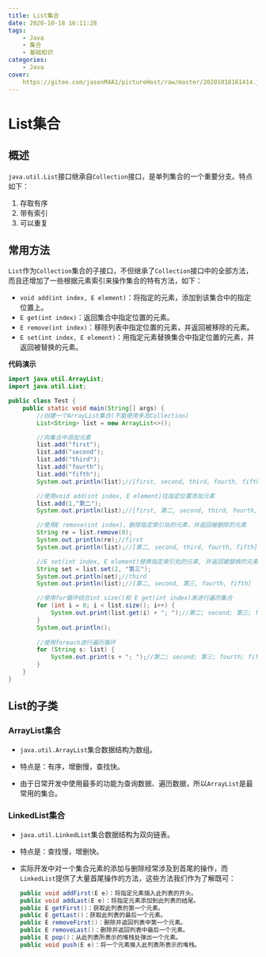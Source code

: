 ```yaml
---
title: List集合
date: 2020-10-18 16:11:28
tags:
	- Java
	- 集合
	- 基础知识
categories:
	- Java
cover:
	https://gitee.com/jasonM4A1/pictureHost/raw/master/20201018161414.jpg
---
```


# List集合



## 概述

`java.util.List`接口继承自`Collection`接口，是单列集合的一个重要分支。特点如下：

1. 存取有序
2. 带有索引
3. 可以重复



## 常用方法

`List`作为`Collection`集合的子接口，不但继承了`Collection`接口中的全部方法，而且还增加了一些根据元素索引来操作集合的特有方法，如下：

+ `void add(int index, E element)`：将指定的元素，添加到该集合中的指定位置上。
+ `E get(int index)`：返回集合中指定位置的元素。
+ `E remove(int index)`：移除列表中指定位置的元素，并返回被移除的元素。
+ `E set(int index, E element)`：用指定元素替换集合中指定位置的元素，并返回被替换的元素。

**代码演示**

~~~java
import java.util.ArrayList;
import java.util.List;

public class Test {
    public static void main(String[] args) {
        //创建一个ArrayList集合(不能使用多态Collection)
        List<String> list = new ArrayList<>();

        //向集合中添加元素
        list.add("first");
        list.add("second");
        list.add("third");
        list.add("fourth");
        list.add("fifth");
        System.out.println(list);//[first, second, third, fourth, fifth]

        //使用void add(int index, E element)往指定位置添加元素
        list.add(1,"第二");
        System.out.println(list);//[first, 第二, second, third, fourth, fifth]

        //使用E remove(int index)，删除指定索引处的元素，并返回被删除的元素
        String re = list.remove(0);
        System.out.println(re);//first
        System.out.println(list);//[第二, second, third, fourth, fifth]

        //E set(int index, E element)替换指定索引处的元素, 并返回被替换的元素
        String set = list.set(2, "第三");
        System.out.println(set);//third
        System.out.println(list);//[第二, second, 第三, fourth, fifth]

        //使用for循环结合int size()和 E get(int index)来进行遍历集合
        for (int i = 0; i < list.size(); i++) {
            System.out.print(list.get(i) + "; ");//第二; second; 第三; fourth; fifth;
        }
        System.out.println();
        
        //使用foreach进行遍历循环
        for (String s: list) {
            System.out.print(s + "; ");//第二; second; 第三; fourth; fifth; 
        }
    }
}
~~~



## List的子类

### ArrayList集合

+ `java.util.ArrayList`集合数据结构为数组。

+ 特点是：有序，增删慢，查找快。

+ 由于日常开发中使用最多的功能为查询数据、遍历数据，所以`ArrayList`是最常用的集合。

### LinkedList集合

+ `java.util.LinkedList`集合数据结构为双向链表。

+ 特点是：查找慢，增删快。

+ 实际开发中对一个集合元素的添加与删除经常涉及到首尾的操作，而`LinkedList`提供了大量首尾操作的方法，这些方法我们作为了解既可：

  ~~~java
  public void addFirst(E e)：将指定元素插入此列表的开头。
  public void addLast(E e)：将指定元素添加到此列表的结尾。
  public E getFirst()：获取此列表的第一个元素。
  public E getLast()：获取此列表的最后一个元素。
  public E removeFirst()：删除并返回列表中第一个元素。
  public E removeLast()：删除并返回列表中最后一个元素。
  public E pop()：从此列表所表示的堆栈处弹出一个元素。
  public void push(E e)：将一个元素推入此列表所表示的堆栈。
  ~~~

  